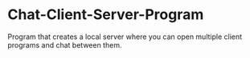 # Chat-Client-Server-Program
Program that creates a local server where you can open multiple client programs and chat between them.
